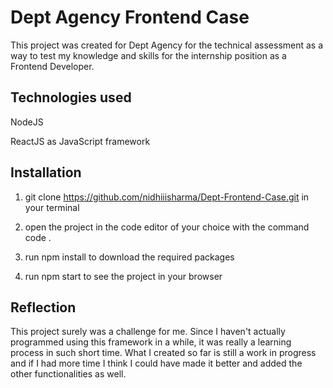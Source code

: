 # Dept Agency Frontend Case

This project was created for Dept Agency for the technical assessment as a way to test my knowledge and skills for the internship position as a Frontend Developer. 

## Technologies used

NodeJS

ReactJS as JavaScript framework

## Installation

1. git clone https://github.com/nidhiiisharma/Dept-Frontend-Case.git in your terminal

2. open the project in the code editor of your choice with the command code .

3. run npm install to download the required packages

4. run npm start to see the project in your browser

## Reflection

This project surely was a challenge for me. Since I haven't actually programmed using this framework in a while, it was really a learning process in such short time. What I created so far is still a work in progress and if I had more time I think I could have made it better and added the other functionalities as well.
